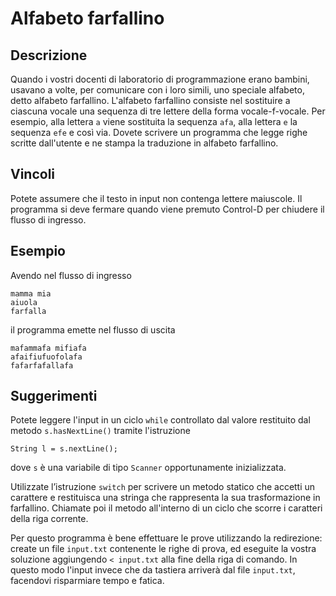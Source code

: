 Alfabeto farfallino
===================

Descrizione
-----------

Quando i vostri docenti di laboratorio di programmazione erano bambini,
usavano a volte, per comunicare con i loro simili, uno speciale alfabeto,
detto alfabeto farfallino. L'alfabeto farfallino consiste nel sostituire a
ciascuna vocale una sequenza di tre lettere della forma vocale-f-vocale.
Per esempio, alla lettera `a` viene sostituita la sequenza `afa`, alla
lettera `e` la sequenza `efe` e così via. Dovete scrivere un programma che
legge righe scritte dall'utente e ne stampa la traduzione in alfabeto
farfallino.

Vincoli
-------

Potete assumere che il testo in input non contenga lettere maiuscole.
Il programma si deve fermare quando viene premuto Control-D per chiudere il
flusso di ingresso.

Esempio
-------

Avendo nel flusso di ingresso

    mamma mia
    aiuola
    farfalla

il programma emette nel flusso di uscita

    mafammafa mifiafa
    afaifiufuofolafa
    fafarfafallafa

Suggerimenti
------------

Potete leggere l'input in un ciclo `while` controllato dal valore restituito
dal metodo `s.hasNextLine()` tramite l'istruzione

    String l = s.nextLine();

dove `s` è una variabile di tipo `Scanner` opportunamente inizializzata.

Utilizzate l’istruzione `switch` per scrivere un metodo statico che
accetti un carattere e restituisca una stringa che rappresenta la sua
trasformazione in farfallino. Chiamate poi il metodo all'interno di un
ciclo che scorre i caratteri della riga corrente.

Per questo programma è bene effettuare le prove utilizzando la
redirezione: create un file `input.txt` contenente le righe di prova, ed
eseguite la vostra soluzione aggiungendo `< input.txt` alla fine della
riga di comando. In questo modo l'input invece che da tastiera arriverà
dal file `input.txt`, facendovi risparmiare tempo e fatica.
